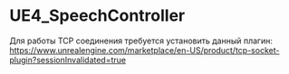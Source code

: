 # UE4_SpeechController

Для работы TCP соединения требуется установить данный плагин:
https://www.unrealengine.com/marketplace/en-US/product/tcp-socket-plugin?sessionInvalidated=true
